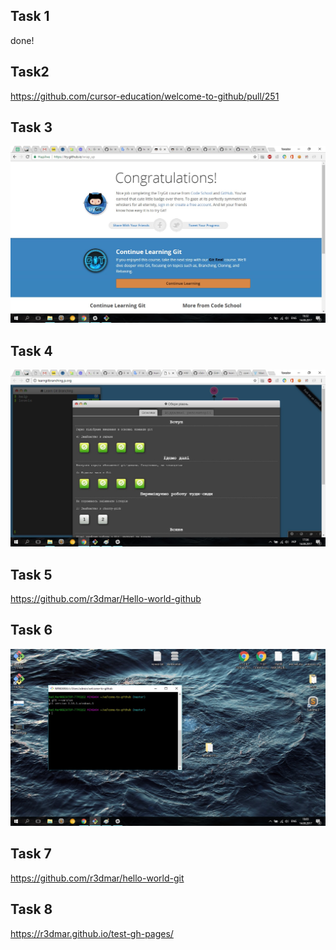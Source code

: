 ## Task 1
done!
## Task2 
https://github.com/cursor-education/welcome-to-github/pull/251
## Task 3
![](https://github.com/r3dmar/HW2-gihub/blob/master/hw2tsk3.jpg)
## Task 4
![](https://github.com/r3dmar/HW2-gihub/blob/master/hw2tsk4.jpg)
## Task 5
https://github.com/r3dmar/Hello-world-github
## Task 6
![](https://github.com/r3dmar/HW2-gihub/blob/master/hw2tsk6.jpg)
## Task 7
https://github.com/r3dmar/hello-world-git
## Task 8
https://r3dmar.github.io/test-gh-pages/ 

